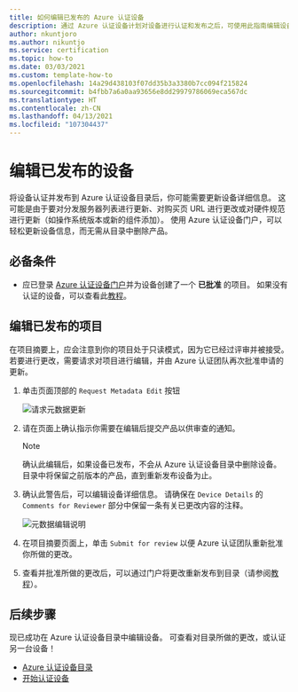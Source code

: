```yaml
---
title: 如何编辑已发布的 Azure 认证设备
description: 通过 Azure 认证设备计划对设备进行认证和发布之后，可使用此指南编辑设备信息。
author: nkuntjoro
ms.author: nikuntjo
ms.service: certification
ms.topic: how-to
ms.date: 03/03/2021
ms.custom: template-how-to
ms.openlocfilehash: 14a29d438103f07dd35b3a3380b7cc094f215824
ms.sourcegitcommit: b4fbb7a6a0aa93656e8dd29979786069eca567dc
ms.translationtype: HT
ms.contentlocale: zh-CN
ms.lasthandoff: 04/13/2021
ms.locfileid: "107304437"
---
```

# <a name="edit-your-published-device"></a>编辑已发布的设备

将设备认证并发布到 Azure 认证设备目录后，你可能需要更新设备详细信息。 这可能是由于要对分发服务器列表进行更新、对购买页 URL 进行更改或对硬件规范进行更新（如操作系统版本或新的组件添加）。 使用 Azure 认证设备门户，可以轻松更新设备信息，而无需从目录中删除产品。

## <a name="prerequisites"></a>必备条件

- 应已登录 [Azure 认证设备门户](https://certify.azure.com)并为设备创建了一个 **已批准** 的项目。 如果没有认证的设备，可以查看此[教程](tutorial-01-creating-your-project.md)。

## <a name="editing-your-published-project"></a>编辑已发布的项目

在项目摘要上，应会注意到你的项目处于只读模式，因为它已经过评审并被接受。 若要进行更改，需要请求对项目进行编辑，并由 Azure 认证团队再次批准申请的更新。

1. 单击页面顶部的 `Request Metadata Edit` 按钮  

    ![请求元数据更新](./media/images/request-metadata-edit.png)

1. 请在页面上确认指示你需要在编辑后提交产品以供审查的通知。
    > [!NOTE]
    > 确认此编辑后，如果设备已发布，不会从 Azure 认证设备目录中删除设备。 目录中将保留之前版本的产品，直到重新发布设备为止。

1. 确认此警告后，可以编辑设备详细信息。 请确保在 `Device Details` 的 `Comments for Reviewer` 部分中保留一条有关已更改内容的注释。

    ![元数据编辑说明](./media/images/edit-notes.png)

1. 在项目摘要页面上，单击 `Submit for review` 以便 Azure 认证团队重新批准你所做的更改。
1. 查看并批准所做的更改后，可以通过门户将更改重新发布到目录（请参阅[教程](./tutorial-04-publishing-your-device.md)）。

## <a name="next-steps"></a>后续步骤

现已成功在 Azure 认证设备目录中编辑设备。 可查看对目录所做的更改，或认证另一台设备！
- [Azure 认证设备目录](https://devicecatalog.azure.com/)
- [开始认证设备](./tutorial-01-creating-your-project.md)
